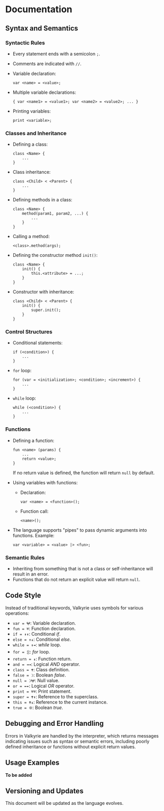 
# Documentation

## Syntax and Semantics

### Syntactic Rules

- Every statement ends with a semicolon `;`.
- Comments are indicated with `//`.
- Variable declaration:

  ```valkyrie
  var <name> = <value>;
  ```

- Multiple variable declarations:

  ```valkyrie
  { var <name1> = <value1>; var <name2> = <value2>; ... }
  ```

- Printing variables:

  ```valkyrie
  print <variable>;
  ```

### Classes and Inheritance

- Defining a class:

  ```valkyrie
  class <Name> {
      ...
  }
  ```

- Class inheritance:

  ```valkyrie
  class <Child> < <Parent> {
      ...
  }
  ```

- Defining methods in a class:

  ```valkyrie
  class <Name> {
      method(param1, param2, ...) {
          ...
      }
  }
  ```

- Calling a method:

  ```valkyrie
  <class>.method(args);
  ```

- Defining the constructor method `init()`:

  ```valkyrie
  class <Name> {
      init() {
          this.<attribute> = ...;
      }
  }
  ```

- Constructor with inheritance:

  ```valkyrie
  class <Child> < <Parent> {
      init() {
          super.init();
      }
  }
  ```

### Control Structures

- Conditional statements:

  ```valkyrie
  if (<condition>) {
      ...
  }
  ```

- `for` loop:

  ```valkyrie
  for (var = <initialization>; <condition>; <increment>) {
      ...
  }
  ```

- `while` loop:

  ```valkyrie
  while (<condition>) {
      ...
  }
  ```

### Functions

- Defining a function:

  ```valkyrie
  fun <name> (params) {
      ...
      return <value>;
  }
  ```

  If no return value is defined, the function will return `null` by default.

- Using variables with functions:

  - Declaration:

    ```valkyrie
    var <name> = <function>();
    ```

  - Function call:

    ```valkyrie
    <name>();
    ```

- The language supports "pipes" to pass dynamic arguments into functions. Example:

  ```valkyrie
  var <variable> = <value> |> <fun>;
  ```

### Semantic Rules

- Inheriting from something that is not a class or self-inheritance will result in an error.
- Functions that do not return an explicit value will return `null`.

## Code Style

Instead of traditional keywords, Valkyrie uses symbols for various operations:

- `var = 𖤍`: Variable declaration.
- `fun = ♅`: Function declaration.
- `if = ↟↟`: Conditional *if*.
- `else = ↟↡`: Conditional *else*.
- `while = ↟↠`: *while* loop.
- `for = 𒌐`: *for* loop.
- `return = ↡`: Function return.
- `and = ↠↠`: Logical *AND* operator.
- `class = 🕈`: Class definition.
- `false = ☽`: Boolean *false*.
- `null = ☽𖤍`: Null value.
- `or = ↞↞`: Logical *OR* operator.
- `print = ♅♅`: Print statement.
- `super = 🕈↟`: Reference to the superclass.
- `this = 🕈↡`: Reference to the current instance.
- `true = 𖤓`: Boolean *true*.

## Debugging and Error Handling

Errors in Valkyrie are handled by the interpreter, which returns messages indicating issues such as syntax or semantic errors, including poorly defined inheritance or functions without explicit return values.

## Usage Examples

**To be added**

## Versioning and Updates

This document will be updated as the language evolves.
